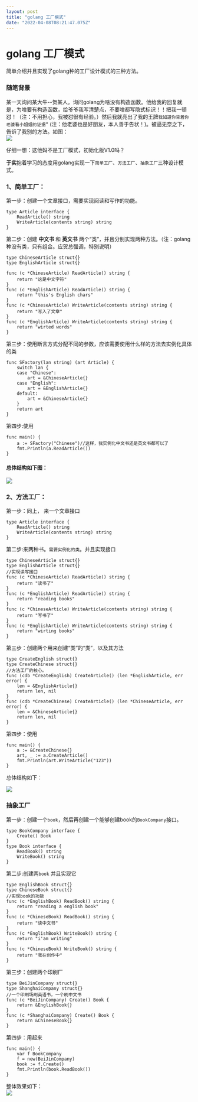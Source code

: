 ```yaml
---
layout: post
title: "golang 工厂模式"
date: "2022-04-08T08:21:47.075Z"
---
```

golang 工厂模式
===========

简单介绍并且实现了golang种的工厂设计模式的三种方法。

### 随笔背景

某一天询问某大牛--贺某人。询问golang为啥没有构造函数。他给我的回复就是，为啥要有构造函数，给爷爷我写清楚点，不要啥都写隐式标识！！把我一顿怼！（注：不用担心，我被怼很有经验。）然后我就亮出了我的王牌`我知道你背着你老婆看小姐姐的证据”` (注：他老婆也是好朋友，本人善于告状！)。被逼无奈之下，告诉了我别的方法。如图：  
![](https://img2022.cnblogs.com/blog/2117060/202204/2117060-20220408152612092-886874664.png)

仔细一想：这他妈不是工厂模式，初始化版V1.0吗？

**于实**抱着学习的态度用golang实现一下`简单工厂`、`方法工厂`、`抽象工厂`三种设计模式。

### 1、简单工厂：

第一步：创建一个文章接口，需要实现阅读和写作的功能。

    type Article interface {
    	ReadArticle() string
    	WriteArticle(contents string) string
    }
    

第二步：创建 **中文书** 和 **英文书** 两个“类”，并且分别实现两种方法。（注：golang种没有类，只有组合。应贺总强调，特别说明）

    type ChineseArticle struct{}
    type EnglishArticle struct{}
    
    func (c *ChineseArticle) ReadArticle() string {
    	return "这是中文字符"
    }
    func (c *EnglishArticle) ReadArticle() string {
    	return "this's English chars"
    }
    func (c *ChineseArticle) WriteArticle(contents string) string {
    	return "写入了文章"
    }
    func (c *EnglishArticle) WriteArticle(contents string) string {
    	return "wirted words"
    }
    

第三步：使用断言方式分配不同的参数，应该需要使用什么样的方法去实例化具体的类

    func SFactory(lan string) (art Article) {
    	switch lan {
    	case "Chinese":
    		art = &ChineseArticle{}
    	case "English":
    		art = &EnglishArticle{}
    	default:
    		art = &ChineseArticle{}
    	}
    	return art
    }
    

第四步:使用

    func main() {
    	a := SFactory("Chinese")//这样，我实例化中文书还是英文书都可以了
    	fmt.Println(a.ReadArticle())
    }
    

#### 总体结构如下图：

![](https://img2022.cnblogs.com/blog/2117060/202204/2117060-20220408154031948-434344355.png)

### 2、方法工厂：

第一步：同上， 来一个文章接口

    type Article interface {
    	ReadArticle() string
    	WriteArticle(contents string) string
    }
    

第二步:来两种书。`需要实例化的类`。并且实现接口

    type ChineseArticle struct{}
    type EnglishArticle struct{}
    //实现读写接口
    func (c *ChineseArticle) ReadArticle() string {
    	return "读书了"
    }
    func (c *EnglishArticle) ReadArticle() string {
    	return "reading books"
    }
    func (c *ChineseArticle) WriteArticle(contents string) string {
    	return "写书了"
    }
    func (c *EnglishArticle) WriteArticle(contents string) string {
    	return "wirting books"
    }
    

第三步：创建两个用来创建“类”的“类”，以及其方法

    type CreateEnglish struct{}
    type CreateChinese struct{}
    //方法工厂的核心。
    func (cdb *CreateEnglish) CreateArticle() (len *EnglishArticle, err error) {
    	len = &EnglishArticle{}
    	return len, nil
    }
    func (cdb *CreateChinese) CreateArticle() (len *ChineseArticle, err error) {
    	len = &ChineseArticle{}
    	return len, nil
    }
    

第四步：使用

    func main() {
    	a := &CreateChinese{}
    	art, _ := a.CreateArticle()
    	fmt.Println(art.WriteArticle("123"))
    }
    

总体结构如下：

![](https://img2022.cnblogs.com/blog/2117060/202204/2117060-20220408155232410-1632013499.png)

### 抽象工厂

第一步：创建一个`book`，然后再创建一个能够创建book的`BookCompany`接口。

    type BookCompany interface {
    	Create() Book
    }
    type Book interface {
    	ReadBook() string
    	WriteBook() string
    }
    

第二步:创建两`book` 并且实现它

    type EnglishBook struct{}
    type ChineseBook struct{}
    //实现book的功能
    func (c *EnglishBook) ReadBook() string {
    	return "reading a english book"
    }
    func (c *ChineseBook) ReadBook() string {
    	return "读中文书"
    }
    func (c *EnglishBook) WriteBook() string {
    	return "i'am writing"
    }
    func (c *ChineseBook) WriteBook() string {
    	return "我在创作中"
    }
    

第三步：创建两个印刷厂

    type BeiJinCompany struct{}
    type ShanghaiCompany struct{}
    //一个印刷场刷英语书，一个刷中文书
    func (c *BeiJinCompany) Create() Book {
    	return &EnglishBook{}
    }
    func (c *ShanghaiCompany) Create() Book {
    	return &ChineseBook{}
    }
    

第四步：用起来

    func main() {
    	var f BookCompany
    	f = new(BeiJinCompany)
    	book := f.Create()
    	fmt.Println(book.ReadBook())
    }
    

整体效果如下：  
![](https://img2022.cnblogs.com/blog/2117060/202204/2117060-20220408160113635-1576667026.png)